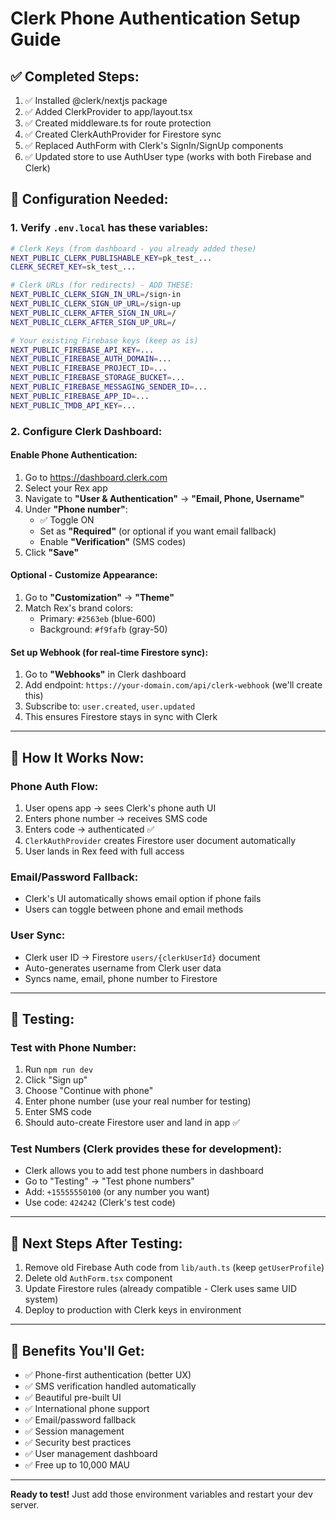 # Clerk Phone Authentication Setup Guide

## ✅ Completed Steps:
1. ✅ Installed @clerk/nextjs package
2. ✅ Added ClerkProvider to app/layout.tsx
3. ✅ Created middleware.ts for route protection
4. ✅ Created ClerkAuthProvider for Firestore sync
5. ✅ Replaced AuthForm with Clerk's SignIn/SignUp components
6. ✅ Updated store to use AuthUser type (works with both Firebase and Clerk)

## 🔧 Configuration Needed:

### 1. Verify `.env.local` has these variables:

```bash
# Clerk Keys (from dashboard - you already added these)
NEXT_PUBLIC_CLERK_PUBLISHABLE_KEY=pk_test_...
CLERK_SECRET_KEY=sk_test_...

# Clerk URLs (for redirects) - ADD THESE:
NEXT_PUBLIC_CLERK_SIGN_IN_URL=/sign-in
NEXT_PUBLIC_CLERK_SIGN_UP_URL=/sign-up
NEXT_PUBLIC_CLERK_AFTER_SIGN_IN_URL=/
NEXT_PUBLIC_CLERK_AFTER_SIGN_UP_URL=/

# Your existing Firebase keys (keep as is)
NEXT_PUBLIC_FIREBASE_API_KEY=...
NEXT_PUBLIC_FIREBASE_AUTH_DOMAIN=...
NEXT_PUBLIC_FIREBASE_PROJECT_ID=...
NEXT_PUBLIC_FIREBASE_STORAGE_BUCKET=...
NEXT_PUBLIC_FIREBASE_MESSAGING_SENDER_ID=...
NEXT_PUBLIC_FIREBASE_APP_ID=...
NEXT_PUBLIC_TMDB_API_KEY=...
```

### 2. Configure Clerk Dashboard:

#### Enable Phone Authentication:
1. Go to https://dashboard.clerk.com
2. Select your Rex app
3. Navigate to **"User & Authentication"** → **"Email, Phone, Username"**
4. Under **"Phone number"**:
   - ✅ Toggle ON
   - Set as **"Required"** (or optional if you want email fallback)
   - Enable **"Verification"** (SMS codes)
5. Click **"Save"**

#### Optional - Customize Appearance:
1. Go to **"Customization"** → **"Theme"**
2. Match Rex's brand colors:
   - Primary: `#2563eb` (blue-600)
   - Background: `#f9fafb` (gray-50)

#### Set up Webhook (for real-time Firestore sync):
1. Go to **"Webhooks"** in Clerk dashboard
2. Add endpoint: `https://your-domain.com/api/clerk-webhook` (we'll create this)
3. Subscribe to: `user.created`, `user.updated`
4. This ensures Firestore stays in sync with Clerk

---

## 🚀 How It Works Now:

### Phone Auth Flow:
1. User opens app → sees Clerk's phone auth UI
2. Enters phone number → receives SMS code
3. Enters code → authenticated ✅
4. `ClerkAuthProvider` creates Firestore user document automatically
5. User lands in Rex feed with full access

### Email/Password Fallback:
- Clerk's UI automatically shows email option if phone fails
- Users can toggle between phone and email methods

### User Sync:
- Clerk user ID → Firestore `users/{clerkUserId}` document
- Auto-generates username from Clerk user data
- Syncs name, email, phone number to Firestore

---

## 🧪 Testing:

### Test with Phone Number:
1. Run `npm run dev`
2. Click "Sign up"
3. Choose "Continue with phone"
4. Enter phone number (use your real number for testing)
5. Enter SMS code
6. Should auto-create Firestore user and land in app ✅

### Test Numbers (Clerk provides these for development):
- Clerk allows you to add test phone numbers in dashboard
- Go to "Testing" → "Test phone numbers"
- Add: `+15555550100` (or any number you want)
- Use code: `424242` (Clerk's test code)

---

## 📝 Next Steps After Testing:

1. Remove old Firebase Auth code from `lib/auth.ts` (keep `getUserProfile`)
2. Delete old `AuthForm.tsx` component
3. Update Firestore rules (already compatible - Clerk uses same UID system)
4. Deploy to production with Clerk keys in environment

---

## 🎯 Benefits You'll Get:

- ✅ Phone-first authentication (better UX)
- ✅ SMS verification handled automatically
- ✅ Beautiful pre-built UI
- ✅ International phone support
- ✅ Email/password fallback
- ✅ Session management
- ✅ Security best practices
- ✅ User management dashboard
- ✅ Free up to 10,000 MAU

---

**Ready to test!** Just add those environment variables and restart your dev server.

